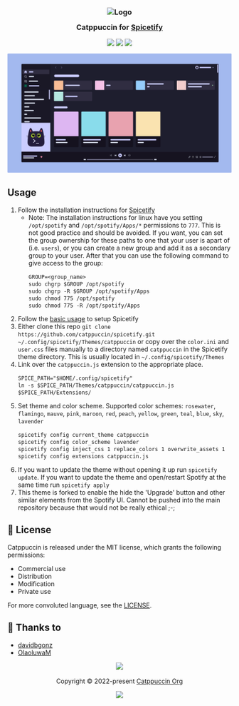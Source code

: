 <h3 align="center">
	<img src="https://raw.githubusercontent.com/catppuccin/catppuccin/main/assets/logos/exports/1544x1544_circle.png" width="100" alt="Logo"/><br/>
	<img src="https://raw.githubusercontent.com/catppuccin/catppuccin/main/assets/misc/transparent.png" height="30" width="0px"/>
	Catppuccin for <a href="https://github.com/spicetify/spicetify-cli">Spicetify</a>
	<img src="https://raw.githubusercontent.com/catppuccin/catppuccin/main/assets/misc/transparent.png" height="30" width="0px"/>
</h3>

<p align="center">
    <a href="https://github.com/davidbgonz/spicetify/stargazers"><img src="https://img.shields.io/github/stars/davidbgonz/spicetify?colorA=363a4f&colorB=b7bdf8&style=for-the-badge"></a>
    <a href="https://github.com/davidbgonz/spicetify/issues"><img src="https://img.shields.io/github/issues/davidbgonz/spicetify?colorA=363a4f&colorB=f5a97f&style=for-the-badge"></a>
    <a href="https://github.com/davidbgonz/spicetify/contributors"><img src="https://img.shields.io/github/contributors/davidbgonz/spicetify?colorA=363a4f&colorB=a6da95&style=for-the-badge"></a>
</p>

![Spicetify Theme Preview](assets/preview.png)

## Usage

1. Follow the installation instructions for [Spicetify](https://spicetify.app/docs/getting-started)
   * Note: The installation instructions for linux have you setting `/opt/spotify` and `/opt/spotify/Apps/*` permissions to `777`. This is not good practice and should be avoided. If you want, you can set the group ownership for these paths to one that your user is apart of (i.e. `users`), or you can create a new group and add it as a secondary group to your user. After that you can use the following command to give access to the group:
      ```
      GROUP=<group_name>
      sudo chgrp $GROUP /opt/spotify
      sudo chgrp -R $GROUP /opt/spotify/Apps
      sudo chmod 775 /opt/spotify
      sudo chmod 775 -R /opt/spotify/Apps
      ```
2. Follow the [basic usage](https://spicetify.app/docs/getting-started#basic-usage) to setup Spicetify
3. Either clone this repo `git clone https://github.com/catppuccin/spicetify.git ~/.config/spicetify/Themes/catppuccin` or copy over the `color.ini` and `user.css` files manually to a directory named `catppuccin` in the Spicetify theme directory. This is usually located in `~/.config/spicetify/Themes`
4. Link over the `catppuccin.js` extension to the appropriate place.
   ```
   SPICE_PATH="$HOME/.config/spicetify"
   ln -s $SPICE_PATH/Themes/catppuccin/catppuccin.js $SPICE_PATH/Extensions/
   ```
4. Set theme and color scheme. Supported color schemes: `rosewater`, `flamingo`, `mauve`, `pink`, `maroon`, `red`, `peach`, `yellow`, `green`, `teal`, `blue`, `sky`, `lavender`
   ```
   spicetify config current_theme catppuccin
   spicetify config color_scheme lavender
   spicetify config inject_css 1 replace_colors 1 overwrite_assets 1
   spicetify config extensions catppuccin.js
   ```
5. If you want to update the theme without opening it up run `spicetify update`. If you want to update the theme and open/restart Spotify at the same time run `spicetify apply`
6. This theme is forked to enable the hide the 'Upgrade' button and other similar elements from the Spotify UI. Cannot be pushed into the main repository because that would not be really ethical ;-; 

## 📜 License

Catppuccin is released under the MIT license, which grants the following permissions:

-   Commercial use
-   Distribution
-   Modification
-   Private use

For more convoluted language, see the [LICENSE](https://github.com/catppuccin/catppuccin/blob/main/LICENSE).

## 💝 Thanks to

- [davidbgonz](https://github.com/davidbgonz)
- [OlaoluwaM](https://github.com/OlaoluwaM)

<p align="center"><img src="https://raw.githubusercontent.com/catppuccin/catppuccin/main/assets/footers/gray0_ctp_on_line.svg?sanitize=true" /></p>
<p align="center">Copyright &copy; 2022-present <a href="https://github.com/catppuccin" target="_blank">Catppuccin Org</a>
<p align="center"><a href="https://github.com/catppuccin/catppuccin/blob/main/LICENSE"><img src="https://img.shields.io/static/v1.svg?style=for-the-badge&label=License&message=MIT&logoColor=d9e0ee&colorA=363a4f&colorB=b7bdf8"/></a></p>
